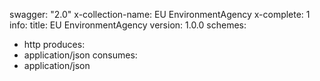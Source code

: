 swagger: "2.0"
x-collection-name: EU EnvironmentAgency
x-complete: 1
info:
  title: EU EnvironmentAgency
  version: 1.0.0
schemes:
- http
produces:
- application/json
consumes:
- application/json